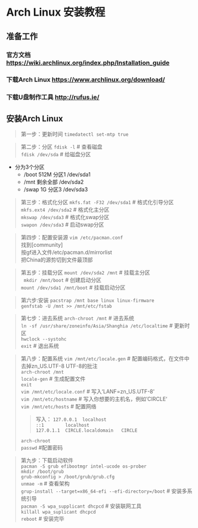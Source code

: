 # Arch Linux 安装教程

## 准备工作
### 官方文档    <https://wiki.archlinux.org/index.php/lnstallation_guide>
### 下载Arch Linux    <https://www.archlinux.org/download/>
### 下载U盘制作工具      <http://rufus.ie/>

## 安装Arch Linux
> 第一步：更新时间
>```timedatectl set-mtp true```

> 第二步：分区
> ```fdisk -l```  # 查看磁盘    
> ```fdisk /dev/sda```    # 给磁盘分区    
* 分为3个分区
    - /boot 512M 分区1 /dev/sda1
    - /mnt  剩余全部    /dev/sda2
    - /swap 1G 分区3 /dev/sda3

> 第三步：格式化分区
> ```mkfs.fat -F32 /dev/sda1```     # 格式化引导分区   
> ```mkfs.ext4 /dev/sda2```         # 格式化主分区    
> ```mkswap /dev/sda3```            # 格式化swap分区    
> ```swapon /dev/sda3```            # 启动swap分区    

> 第四步：配置安装源
> ```vim /etc/pacman.conf```   
  找到[community]   
  按gf进入文件/etc/pacman.d/mirrorlist    
  把China的源剪切到文件最顶部    

> 第五步：挂载分区
> ```mount /dev/sda2 /mnt```    # 挂载主分区     
> ``` mkdir /mnt/boot```        # 创建启动分区     
> ```mount /dev/sda1 /mnt/boot```   # 挂载启动分区     

> 第六步:安装
> ```pacstrap /mnt base linux linux-firmware```     
> ```genfstab -U /mnt >> /mnt/etc/fstab```     

> 第七步：进去系统
> ```arch-chroot /mnt```    # 进去系统     
> ```ln -sf /usr/share/zoneinfo/Asia/Shanghia /etc/localtime``` # 更新时区     
> ```hwclock --systohc```    
> ```exit```    # 退出系统     

> 第八步：配置系统
> ```vim /mnt/etc/locale.gen``` # 配置编码格式，在文件中去掉zn_US.UTF-8 UTF-8的批注   
> ```arch-chroot /mnt```   
> ```locale-gen```  # 生成配置文件   
> ```exit```   
> ```vim /mnt/etc/locale.conf```    # 写入‘LANF=zn_US.UTF-8'   
> ```vim /mnt/etc/hostname```       # 写入你想要的主机名，例如’CIRCLE‘   
> ```vim /mnt/etc/hosts```          # 配置网络   
>> 写入：
 ```127.0.0.1  localhost```     
 ```::1        localhost```      
 ```127.0.1.1  CIRCLE.localdomain   CIRCLE```      
>
>```arch-chroot```  
> ```passwd```   #配置密码

>第九步：下载启动软件  
> ```pacman -S grub efibootmgr intel-ucode os-prober```      
> ```mkdir /boot/grub```       
> ```grub-mkconfig > /boot/grub/grub.cfg```     
> ```unmae -m```    # 查看架构     
> ```grup-install --target=x86_64-efi --efi-directory=/boot```      # 安装多系统引导     
> ```pacman -S wpa_supplicant dhcpcd```     # 安装联网工具     
> ```killall wpa_suplicant dhcpcd```     
> ```reboot```  # 安装完毕     
